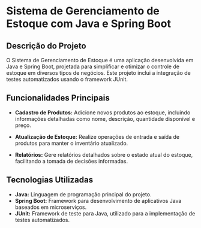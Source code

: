 
# Sistema de Gerenciamento de Estoque com Java e Spring Boot

## Descrição do Projeto

O Sistema de Gerenciamento de Estoque é uma aplicação desenvolvida em Java e Spring Boot, projetada para simplificar e otimizar o controle de estoque em diversos tipos de negócios. Este projeto inclui a integração de testes automatizados usando o framework JUnit.

## Funcionalidades Principais

-   **Cadastro de Produtos:** Adicione novos produtos ao estoque, incluindo informações detalhadas como nome, descrição, quantidade disponível e preço.
    
-   **Atualização de Estoque:** Realize operações de entrada e saída de produtos para manter o inventário atualizado.
    
-   **Relatórios:** Gere relatórios detalhados sobre o estado atual do estoque, facilitando a tomada de decisões informadas.
    

## Tecnologias Utilizadas

-   **Java:** Linguagem de programação principal do projeto.
-   **Spring Boot:** Framework para desenvolvimento de aplicativos Java baseados em microserviços.
-   **JUnit:** Framework de teste para Java, utilizado para a implementação de testes automatizados.
